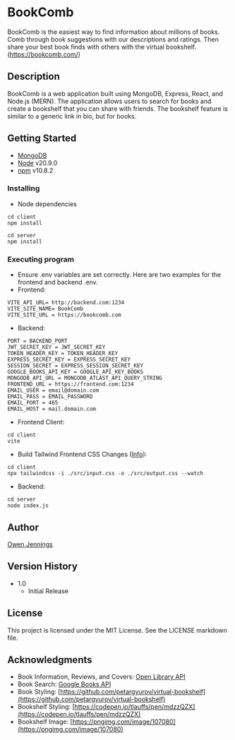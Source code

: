 # BookComb

BookComb is the easiest way to find information about millions of books. Comb through book suggestions with our descriptions and ratings. Then share your best book finds with others with the virtual bookshelf. (https://bookcomb.com/)

## Description

BookComb is a web application built using MongoDB, Express, React, and Node.js (MERN). The application allows users to search for books and create a bookshelf that you can share with friends. The bookshelf feature is similar to a generic link in bio, but for books.

## Getting Started
- [MongoDB](https://www.mongodb.com/)
- [Node](https://nodejs.org/en/download/) v20.9.0
- [npm](https://nodejs.org/en/download/package-manager/) v10.8.2

### Installing

* Node dependencies
```
cd client
npm install
```
```
cd server
npm install
```

### Executing program

* Ensure .env variables are set correctly. Here are two examples for the frontend and backend .env.
* Frontend:
```
VITE_API_URL= http://backend.com:1234
VITE_SITE_NAME= BookComb
VITE_SITE_URL = https://bookcomb.com
```
* Backend:
```
PORT = BACKEND_PORT
JWT_SECRET_KEY = JWT_SECRET_KEY
TOKEN_HEADER_KEY = TOKEN_HEADER_KEY
EXPRESS_SECRET_KEY = EXPRESS_SECRET_KEY
SESSION_SECRET = EXPRESS_SESSION_SECRET_KEY
GOOGLE_BOOKS_API_KEY = GOOGLE_API_KEY_BOOKS
MONGODB_API_URL = MONGODB_ATLAST_API_QUERY_STRING
FRONTEND_URL = https://frontend.com:1234
EMAIL_USER = email@domain.com
EMAIL_PASS = EMAIL_PASSWORD
EMAIL_PORT = 465
EMAIL_HOST = mail.domain.com
```

* Frontend Client:
```
cd client
vite
```
* Build Tailwind Frontend CSS Changes ([Info](https://tailwindcss.com/docs/installation)):
```
cd client
npx tailwindcss -i ./src/input.css -o ./src/output.css --watch
```
* Backend:
```
cd server
node index.js
```

## Author

[Owen Jennings](https://otj.rocks/)

## Version History

* 1.0
    * Initial Release

## License

This project is licensed under the MIT License. See the LICENSE markdown file.

## Acknowledgments

*   Book Information, Reviews, and Covers: [Open Library API](https://openlibrary.org/dev/docs/api/covers)
*   Book Search: [Google Books API](https://developers.google.com/books/docs/overview)
*   Book Styling: [https://github.com/petargyurov/virtual-bookshelf](https://github.com/petargyurov/virtual-bookshelf)
*   Bookshelf Styling: [https://codepen.io/tlauffs/pen/mdzzQZX](https://codepen.io/tlauffs/pen/mdzzQZX)
*   Bookshelf Image: [https://pngimg.com/image/107080](https://pngimg.com/image/107080)
